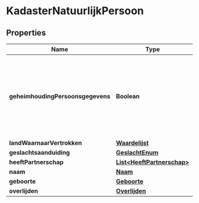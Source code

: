 # KadasterNatuurlijkPersoon

## Properties
Name | Type | Description | Notes
------------ | ------------- | ------------- | -------------
**geheimhoudingPersoonsgegevens** | **Boolean** | Aanduiding die aangeeft dat gegevens van een persoon wel of niet verstrekt mogen worden. |  [optional]
**landWaarnaarVertrokken** | [**Waardelijst**](Waardelijst.md) |  |  [optional]
**geslachtsaanduiding** | [**GeslachtEnum**](GeslachtEnum.md) |  |  [optional]
**heeftPartnerschap** | [**List&lt;HeeftPartnerschap&gt;**](HeeftPartnerschap.md) |  |  [optional]
**naam** | [**Naam**](Naam.md) |  |  [optional]
**geboorte** | [**Geboorte**](Geboorte.md) |  |  [optional]
**overlijden** | [**Overlijden**](Overlijden.md) |  |  [optional]
